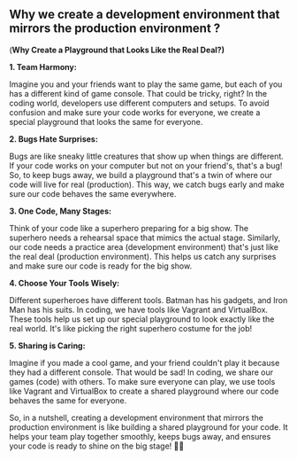 ## Why we create a development environment that mirrors the production environment ?

(**Why Create a Playground that Looks Like the Real Deal?)**

**1. Team Harmony:**

Imagine you and your friends want to play the same game, but each of you has a different kind of game console. That could be tricky, right? In the coding world, developers use different computers and setups. To avoid confusion and make sure your code works for everyone, we create a special playground that looks the same for everyone.

**2. Bugs Hate Surprises:**

Bugs are like sneaky little creatures that show up when things are different. If your code works on your computer but not on your friend's, that's a bug! So, to keep bugs away, we build a playground that's a twin of where our code will live for real (production). This way, we catch bugs early and make sure our code behaves the same everywhere.

**3. One Code, Many Stages:**

Think of your code like a superhero preparing for a big show. The superhero needs a rehearsal space that mimics the actual stage. Similarly, our code needs a practice area (development environment) that's just like the real deal (production environment). This helps us catch any surprises and make sure our code is ready for the big show.

**4. Choose Your Tools Wisely:**

Different superheroes have different tools. Batman has his gadgets, and Iron Man has his suits. In coding, we have tools like Vagrant and VirtualBox. These tools help us set up our special playground to look exactly like the real world. It's like picking the right superhero costume for the job!

**5. Sharing is Caring:**

Imagine if you made a cool game, and your friend couldn't play it because they had a different console. That would be sad! In coding, we share our games (code) with others. To make sure everyone can play, we use tools like Vagrant and VirtualBox to create a shared playground where our code behaves the same for everyone.

So, in a nutshell, creating a development environment that mirrors the production environment is like building a shared playground for your code. It helps your team play together smoothly, keeps bugs away, and ensures your code is ready to shine on the big stage! 🚀✨